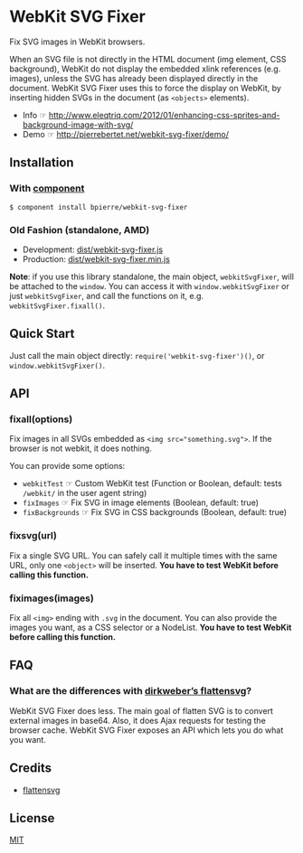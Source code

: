 # WebKit SVG Fixer

Fix SVG images in WebKit browsers.

When an SVG file is not directly in the HTML document (img element, CSS background), WebKit do not display the embedded xlink references (e.g. images), unless the SVG has already been displayed directly in the document.
WebKit SVG Fixer uses this to force the display on WebKit, by inserting hidden SVGs in the document (as `<objects>` elements).

- Info ☞ http://www.eleqtriq.com/2012/01/enhancing-css-sprites-and-background-image-with-svg/
- Demo ☞ http://pierrebertet.net/webkit-svg-fixer/demo/

## Installation

### With [component](https://github.com/component/component#readme)

    $ component install bpierre/webkit-svg-fixer

### Old Fashion (standalone, AMD)

- Development: [dist/webkit-svg-fixer.js](https://raw.github.com/bpierre/webkit-svg-fixer/master/dist/webkit-svg-fixer.js)
- Production: [dist/webkit-svg-fixer.min.js](https://raw.github.com/bpierre/webkit-svg-fixer/master/dist/webkit-svg-fixer.min.js)

**Note**: if you use this library standalone, the main object, `webkitSvgFixer`, will be attached to the `window`. You can access it with `window.webkitSvgFixer` or just `webkitSvgFixer`, and call the functions on it, e.g. `webkitSvgFixer.fixall()`.

## Quick Start

Just call the main object directly: `require('webkit-svg-fixer')()`, or `window.webkitSvgFixer()`.

## API

### fixall(options)

Fix images in all SVGs embedded as `<img src="something.svg">`. If the browser is not webkit, it does nothing.

You can provide some options:

 - `webkitTest` ☞ Custom WebKit test (Function or Boolean, default: tests `/webkit/` in the user agent string)
 - `fixImages` ☞ Fix SVG in image elements (Boolean, default: true)
 - `fixBackgrounds` ☞ Fix SVG in CSS backgrounds (Boolean, default: true)

### fixsvg(url)

Fix a single SVG URL. You can safely call it multiple times with the same URL, only one `<object>` will be inserted. **You have to test WebKit before calling this function.**

### fiximages(images)

Fix all `<img>` ending with `.svg` in the document. You can also provide the images you want, as a CSS selector or a NodeList. **You have to test WebKit before calling this function.**

## FAQ

### What are the differences with [dirkweber’s flattensvg](https://github.com/dirkweber/flattensvg.js)?

WebKit SVG Fixer does less. The main goal of flatten SVG is to convert external images in base64. Also, it does Ajax requests for testing the browser cache. WebKit SVG Fixer exposes an API which lets you do what you want.

## Credits

* [flattensvg](https://github.com/dirkweber/flattensvg.js)

## License

  [MIT](http://pierre.mit-license.org/)
